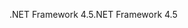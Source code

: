 <span data-ttu-id="2a712-101">.NET Framework 4.5</span><span class="sxs-lookup"><span data-stu-id="2a712-101">.NET Framework 4.5</span></span>